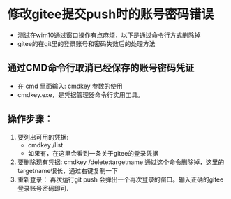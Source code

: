 # 修改gitee提交push时的账号密码错误

- 测试在wim10通过窗口操作有点麻烦，以下是通过命令行方式删除掉
- gitee的在git里的登录账号和密码失效后的处理方法

## 通过CMD命令行取消已经保存的账号密码凭证
- 在 cmd 里面输入: cmdkey 参数的使用
- cmdkey.exe，是凭据管理器命令行实用工具。



 
## 操作步骤：

1. 要列出可用的凭据:
   - cmdkey /list
   - 如果有，在这里会看到一条关于gitee的登录凭据
2. 要删除现有凭据: 
   cmdkey /delete:targetname
通过这个命令删除掉，这里的targetname很长，通过右键复制一下
3. 重新登录：
   再次运行git push 会弹出一个再次登录的窗口。输入正确的gitee登录账号密码即可.





 

